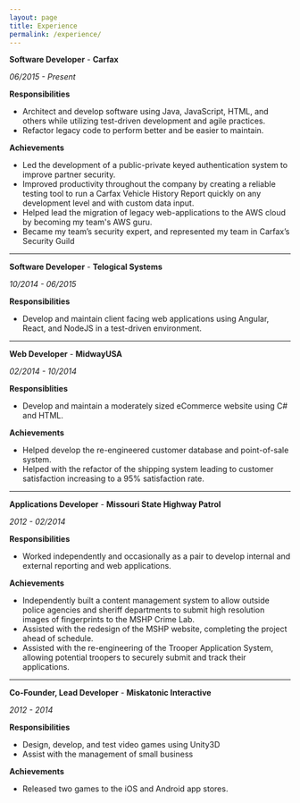 ```yaml
---
layout: page
title: Experience
permalink: /experience/
---
```


**Software Developer** - **Carfax**

*06/2015 - Present*

**Responsibilities**
* Architect	and	develop	software	using	Java,	JavaScript,	HTML,	and	others while	utilizing	test-driven	development	and	agile	practices.
* Refactor	legacy	code	to	perform	better	and	be	easier	to	maintain.

**Achievements**
* Led	the	development	of	a public-private	keyed	authentication	system	to improve	partner	security.
* Improved	productivity throughout	the	company	by	creating	a	reliable testing	tool	to	run	a	Carfax	Vehicle	History	Report	quickly	on	any development	level	and	with	custom	data	input.
* Helped	lead	the	migration	of legacy	web-applications	to	the	AWS	cloud by becoming my team's AWS guru.
* Became my team’s security expert, and represented my team in Carfax’s Security Guild

---

**Software Developer** - **Telogical Systems**

*10/2014 - 06/2015*

**Responsibilities**
* Develop and maintain client facing web applications using Angular, React, and NodeJS in a test-driven environment.

---

**Web Developer** - **MidwayUSA**

*02/2014 - 10/2014*

**Responsiblities**
* Develop	and	maintain	a	moderately	sized	eCommerce	website	using	C# and	HTML.

**Achievements**
* Helped develop the re-engineered customer database and point-of-sale system.
* Helped with the refactor of the shipping system leading to customer satisfaction increasing to a 95% satisfaction rate.

---

**Applications Developer** - **Missouri State Highway Patrol**

*2012 - 02/2014*

**Responsibilities**
* Worked independently and occasionally as a pair to develop internal and external reporting and web applications.

**Achievements**
* Independently built a content management system to allow outside police agencies and sheriff departments to submit high resolution images of fingerprints to the MSHP Crime Lab.
* Assisted with the redesign of the MSHP website, completing the project ahead of schedule.
* Assisted with the re-engineering of the Trooper Application System, allowing potential troopers to securely submit and track their applications.

---

**Co-Founder, Lead Developer** - **Miskatonic Interactive**

*2012 - 2014*

**Responsibilities**
* Design, develop, and test video games using Unity3D
* Assist with the management of small business

**Achievements**
* Released two games to the iOS and Android app stores.
